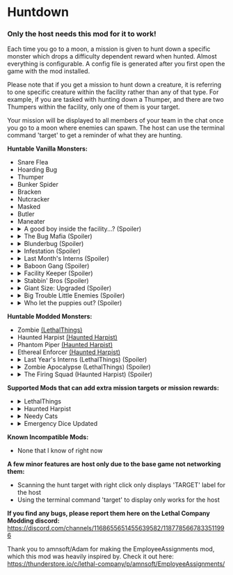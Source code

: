 # Huntdown

### Only the host needs this mod for it to work!

Each time you go to a moon, a mission is given to hunt down a specific monster which drops a difficulty dependent reward when hunted. Almost everything is configurable. A config file is generated after you first open the game with the mod installed.

Please note that if you get a mission to hunt down a creature, it is referring to one specific creature within the facility rather than any of that type. For example, if you are tasked with hunting down a Thumper, and there are two Thumpers within the facility, only one of them is your target.

Your mission will be displayed to all members of your team in the chat once you go to a moon where enemies can spawn. The host can use the terminal command 'target' to get a reminder of what they are hunting.

**Huntable Vanilla Monsters:**
- Snare Flea
- Hoarding Bug
- Thumper
- Bunker Spider
- Bracken
- Nutcracker
- Masked
- Butler
- Maneater
- <details><summary>A good boy inside the facility...? (Spoiler)</summary>An Eyeless Dog but indoors</details>
- <details><summary>The Bug Mafia (Spoiler)</summary>A bunch of Hoarding Bugs with shovels</details>
- <details><summary>Blunderbug (Spoiler)</summary>A Hoarding Bug with a shotgun (WIP)</details>
- <details><summary>Infestation (Spoiler)</summary>A bunch of bugs (1 Bunker Spider, 2 Hoarding Bugs and 2 Snare Fleas in the same area)</details>
- <details><summary>Last Month's Interns (Spoiler)</summary>Four Masked men coming to kill you</details>
- <details><summary>Baboon Gang (Spoiler)</summary>Baboons but inside the facility</details
- <details><summary>Facility Keeper (Spoiler)</summary>A small Forest Keeper lost in the facility. Due to it's small size, you will only need 5 shovel hits to take out this target</details>
- <details><summary>Stabbin' Bros (Spoiler)</summary>A bunch of Knife wielding enemies (2 Butlers and 3 Hoarding Bugs with Knives)</details>
- <details><summary>Giant Size: Upgraded (Spoiler)</summary>Company provided an experimental "Giant Size" to a random enemy (The target will be 2 times as big and have significantly more health)</details>
- <details><summary>Big Trouble Little Enemies (Spoiler)</summary>Company provided an experimental "Tiny Size" to 15 random enemies (The targets will be 3 times smaller and will only take 1 shovel hit to be defeated)</details>
- <details><summary>Who let the puppies out? (Spoiler)</summary>12 tiny blind puppies trying to survive cruel employees (The targets will be 3 times smaller and will only take 1 shovel hit to be defeated)</details>

**Huntable Modded Monsters:**
- Zombie [(LethalThings)](https://thunderstore.io/c/lethal-company/p/Evaisa/LethalThings/)
- Haunted Harpist [(Haunted Harpist)](https://thunderstore.io/c/lethal-company/p/Bob123/Haunted_Harpist/)
- Phantom Piper [(Haunted Harpist)](https://thunderstore.io/c/lethal-company/p/Bob123/Haunted_Harpist/)
- Ethereal Enforcer [(Haunted Harpist)](https://thunderstore.io/c/lethal-company/p/Bob123/Haunted_Harpist/)
- <details><summary>Last Year's Interns (LethalThings) (Spoiler)</summary>Four Dead men coming to kill you</details>
- <details><summary>Zombie Apocalypse (LethalThings) (Spoiler)</summary>A large army of 15 zombies</details>
- <details><summary>The Firing Squad (Haunted Harpist) (Spoiler)</summary>A squad featuring 4 Ethereal Enforcers and a Nutcracker</details>

**Supported Mods that can add extra mission targets or mission rewards:**
- <details><summary>LethalThings</summary>3 extra missions and bunch of new items for reward pools</details
- <details><summary>Haunted Harpist</summary>4 extra missions and it's Ghost Plushie added to medium reward pool</details
- <details><summary>Needy Cats</summary>You can get a random Cat as reward in "Hard", "Extreme" and "Brutal" mission targets</details
- <details><summary>Emergency Dice Updated</summary>It's dices are added to reward pools</details

**Known Incompatible Mods:**
- None that I know of right now

**A few minor features are host only due to the base game not networking them:**
- Scanning the hunt target with right click only displays 'TARGET' label for the host
- Using the terminal command 'target' to display only works for the host

**If you find any bugs, please report them here on the Lethal Company Modding discord:** https://discord.com/channels/1168655651455639582/1187785667833511996

Thank you to amnsoft/Adam for making the EmployeeAssignments mod, which this mod was heavily inspired by. Check it out here: https://thunderstore.io/c/lethal-company/p/amnsoft/EmployeeAssignments/